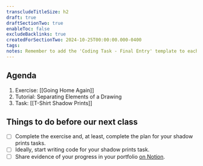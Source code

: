 ```yaml
---
transcludeTitleSize: h2
draft: true
draftSectionTwo: true
enableToc: false
excludeBacklinks: true
createdForSectionTwo: 2024-10-25T00:00:00.000-0400
tags:
notes: Remember to add the 'Coding Task - Final Entry' template to each student's portfolio on Notion before this class. After the Going Home Again exercise, add the link to the example code.
---
```

## Agenda
1. Exercise: [[Going Home Again]]
2. Tutorial: Separating Elements of a Drawing
3. Task: [[T-Shirt Shadow Prints]]
## Things to do before our next class
- [ ] Complete the exercise and, at least, complete the plan for your shadow prints tasks.
- [ ] Ideally, start writing code for your shadow prints task.
- [ ] Share evidence of your progress in your portfolio [on Notion](https://notion.so).